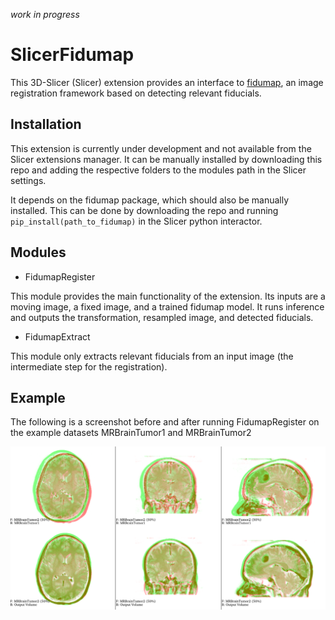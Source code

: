 *work in progress*

# SlicerFidumap

This 3D-Slicer (Slicer) extension provides an interface to [fidumap](https://github.com/simonoxen/fidumap), an image registration framework based on detecting relevant fiducials.

## Installation

This extension is currently under development and not available from the Slicer extensions manager. It can be manually installed by downloading this repo and adding the respective folders to the modules path in the Slicer settings.

It depends on the fidumap package, which should also be manually installed. This can be done by downloading the repo and running `pip_install(path_to_fidumap)` in the Slicer python interactor.

## Modules

- FidumapRegister

This module provides the main functionality of the extension. Its inputs are a moving image, a fixed image, and a trained fidumap model. It runs inference and outputs the transformation, resampled image, and detected fiducials.

- FidumapExtract

This module only extracts relevant fiducials from an input image (the intermediate step for the registration).

## Example

The following is a screenshot before and after running FidumapRegister on the example datasets MRBrainTumor1 and MRBrainTumor2

![](resources/registration.png?raw=true)

